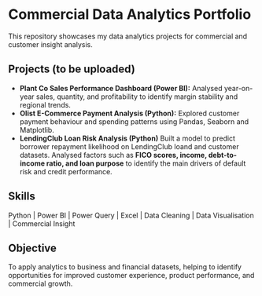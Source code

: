 # Commercial Data Analytics Portfolio

This repository showcases my data analytics projects for commercial and customer insight analysis.

## Projects (to be uploaded)
- **Plant Co Sales Performance Dashboard (Power BI):** Analysed year-on-year sales, quantity, and profitability to identify margin stability and regional trends.
- **Olist E-Commerce Payment Analysis (Python):** Explored customer payment behaviour and spending patterns using Pandas, Seaborn and Matplotlib.
- **LendingClub Loan Risk Analysis (Python)**
Built a model to predict borrower repayment likelihood on LendingClub loand and customer datasets. Analysed factors such as **FICO scores, income, debt-to-income ratio, and loan purpose** to identify the main drivers of default risk and credit performance.  

## Skills
Python | Power BI | Power Query | Excel | Data Cleaning | Data Visualisation | Commercial Insight

## Objective
To apply analytics to business and financial datasets, helping to identify opportunities for improved customer experience, product performance, and commercial growth.
